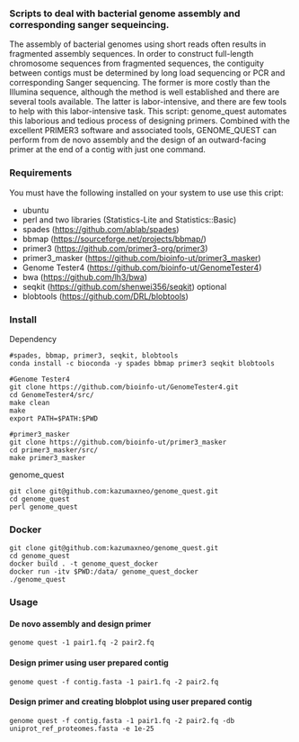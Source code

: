     
### Scripts to deal with bacterial genome assembly and corresponding sanger sequeincing.  
The assembly of bacterial genomes using short reads often results in fragmented assembly sequences. In order to construct full-length chromosome sequences from fragmented sequences, the contiguity between contigs must be determined by long load sequencing or PCR and corresponding Sanger sequencing. The former is more costly than the Illumina sequence, although the method is well established and there are several tools available. The latter is labor-intensive, and there are few tools to help with this labor-intensive task. This script: genome_quest automates this laborious and tedious process of designing primers. Combined with the excellent PRIMER3 software and associated tools, GENOME_QUEST can perform from de novo assembly and the design of an outward-facing primer at the end of a contig with just one command.



### Requirements

You must have the following installed on your system to use use this cript:
* ubuntu
* perl and two libraries (Statistics-Lite and Statistics::Basic)
* spades (<https://github.com/ablab/spades>)
* bbmap (<https://sourceforge.net/projects/bbmap/>)
* primer3 (<https://github.com/primer3-org/primer3>)
* primer3_masker (<https://github.com/bioinfo-ut/primer3_masker>)
* Genome Tester4 (<https://github.com/bioinfo-ut/GenomeTester4>)
* bwa (<https://github.com/lh3/bwa>)  
* seqkit (<https://github.com/shenwei356/seqkit>)
optional
* blobtools (<https://github.com/DRL/blobtools>)


### Install
Dependency

    #spades, bbmap, primer3, seqkit, blobtools
    conda install -c bioconda -y spades bbmap primer3 seqkit blobtools
    
    #Genome Tester4
    git clone https://github.com/bioinfo-ut/GenomeTester4.git
    cd GenomeTester4/src/
    make clean
    make
    export PATH=$PATH:$PWD
    
    #primer3_masker 
    git clone https://github.com/bioinfo-ut/primer3_masker 
    cd primer3_masker/src/ 
    make primer3_masker

genome_quest
    
    git clone git@github.com:kazumaxneo/genome_quest.git
    cd genome_quest
    perl genome_quest

### Docker
    
    git clone git@github.com:kazumaxneo/genome_quest.git
    cd genome_quest
    docker build . -t genome_quest_docker
    docker run -itv $PWD:/data/ genome_quest_docker
    ./genome_quest


### Usage
#### De novo assembly and design primer

    genome quest -1 pair1.fq -2 pair2.fq  
#### Design primer using user prepared contig  

    genome quest -f contig.fasta -1 pair1.fq -2 pair2.fq  
#### Design primer and creating blobplot using user prepared contig  

    genome quest -f contig.fasta -1 pair1.fq -2 pair2.fq -db uniprot_ref_proteomes.fasta -e 1e-25  



